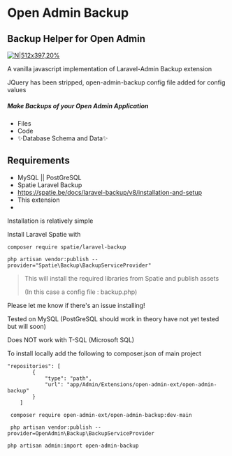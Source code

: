 # Open Admin Backup
## Backup Helper for Open Admin

[![N|512x397,20%](https://encrypted-tbn0.gstatic.com/images?q=tbn:ANd9GcSGGTKg-5QFG8Ttxd3kL7CtR7xm2G0eECpATagoLSjUrVUV0wwxcCRe3ssBvGZi5e_GHQ&usqp=CAU)](https://open-admin.org)



A vanilla javascript implementation of Laravel-Admin Backup extension

JQuery has been stripped, open-admin-backup config file added for config values

##### Make Backups of your Open Admin Application
- Files
- Code
- ✨Database Schema and Data✨

## Requirements

- MySQL || PostGreSQL
- Spatie Laravel Backup
- https://spatie.be/docs/laravel-backup/v8/installation-and-setup
- This extension
-
Installation is relatively simple

Install Laravel Spatie with

``` composer require spatie/laravel-backup ```

``` php artisan vendor:publish --provider="Spatie\Backup\BackupServiceProvider" ```
> This will install the required libraries from Spatie and publish assets
>
> (In this case a config file : backup.php)

Please let me know if there's an issue installing!

Tested on MySQL (PostGreSQL should work in theory have not yet tested but will soon)

Does NOT work with T-SQL (Microsoft SQL)

To install locally add the following to composer.json of main project

``` 
"repositories": [
        {
            "type": "path",
            "url": "app/Admin/Extensions/open-admin-ext/open-admin-backup"
        }
    ] 
```

```  composer require open-admin-ext/open-admin-backup:dev-main ```

```  php artisan vendor:publish --provider=OpenAdmin\Backup\BackupServiceProvider ```

``` php artisan admin:import open-admin-backup ```
